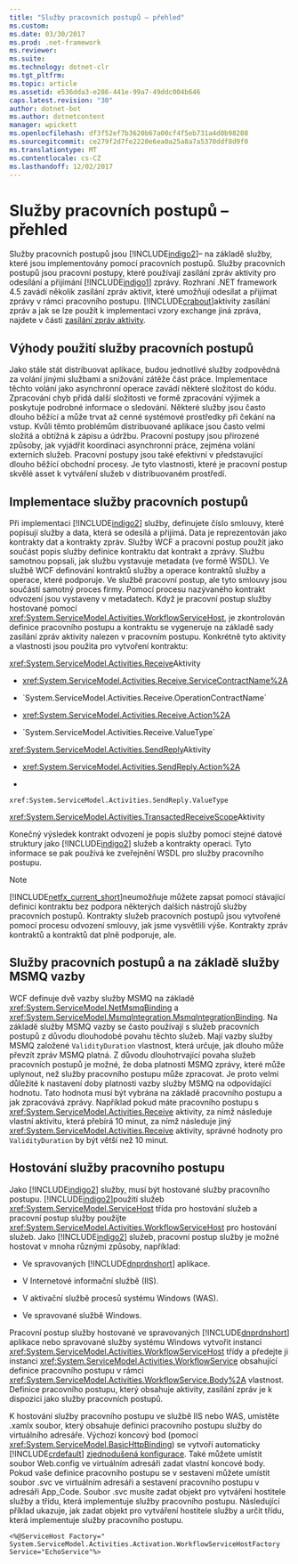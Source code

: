 ```yaml
---
title: "Služby pracovních postupů – přehled"
ms.custom: 
ms.date: 03/30/2017
ms.prod: .net-framework
ms.reviewer: 
ms.suite: 
ms.technology: dotnet-clr
ms.tgt_pltfrm: 
ms.topic: article
ms.assetid: e536dda3-e286-441e-99a7-49ddc004b646
caps.latest.revision: "30"
author: dotnet-bot
ms.author: dotnetcontent
manager: wpickett
ms.openlocfilehash: df3f52ef7b3620b67a00cf4f5eb731a4d0b98208
ms.sourcegitcommit: ce279f2d7fe2220e6ea0a25a8a7a5370ddf8d9f0
ms.translationtype: MT
ms.contentlocale: cs-CZ
ms.lasthandoff: 12/02/2017
---
```

# <a name="workflow-services-overview"></a>Služby pracovních postupů – přehled
Služby pracovních postupů jsou [!INCLUDE[indigo2](../../../../includes/indigo2-md.md)]– na základě služby, které jsou implementovány pomocí pracovních postupů. Služby pracovních postupů jsou pracovní postupy, které používají zasílání zpráv aktivity pro odesílání a přijímání [!INCLUDE[indigo1](../../../../includes/indigo1-md.md)] zprávy. Rozhraní .NET framework 4.5 zavádí několik zasílání zpráv aktivit, které umožňují odesílat a přijímat zprávy v rámci pracovního postupu. [!INCLUDE[crabout](../../../../includes/crabout-md.md)]aktivity zasílání zpráv a jak se lze použít k implementaci vzory exchange jiná zpráva, najdete v části [zasílání zpráv aktivity](../../../../docs/framework/wcf/feature-details/messaging-activities.md).  
  
## <a name="benefits-of-using-workflow-services"></a>Výhody použití služby pracovních postupů  
 Jako stále stát distribuovat aplikace, budou jednotlivé služby zodpovědná za volání jinými službami a snižování zátěže část práce. Implementace těchto volání jako asynchronní operace zavádí některé složitost do kódu. Zpracování chyb přidá další složitosti ve formě zpracování výjimek a poskytuje podrobné informace o sledování. Některé služby jsou často dlouho běžící a může trvat až cenné systémové prostředky při čekání na vstup. Kvůli těmto problémům distribuované aplikace jsou často velmi složitá a obtížná k zápisu a údržbu. Pracovní postupy jsou přirozené způsoby, jak vyjádřit koordinaci asynchronní práce, zejména volání externích služeb. Pracovní postupy jsou také efektivní v představující dlouho běžící obchodní procesy. Je tyto vlastnosti, které je pracovní postup skvělé asset k vytváření služeb v distribuovaném prostředí.  
  
## <a name="implementing-a-workflow-service"></a>Implementace služby pracovních postupů  
 Při implementaci [!INCLUDE[indigo2](../../../../includes/indigo2-md.md)] služby, definujete číslo smlouvy, které popisují služby a data, která se odesílá a přijímá. Data je reprezentován jako kontrakty dat a kontrakty zpráv. Služby WCF a pracovní postup použít jako součást popis služby definice kontraktu dat kontrakt a zprávy. Službu samotnou popsali, jak službu vystavuje metadata (ve formě WSDL). Ve službě WCF definování kontraktů služby a operace kontraktů služby a operace, které podporuje. Ve službě pracovní postup, ale tyto smlouvy jsou součástí samotný proces firmy. Pomocí procesu nazývaného kontrakt odvození jsou vystaveny v metadatech. Když je pracovní postup služby hostované pomocí <xref:System.ServiceModel.Activities.WorkflowServiceHost>, je zkontrolován definice pracovního postupu a kontraktu se vygeneruje na základě sady zasílání zpráv aktivity nalezen v pracovním postupu. Konkrétně tyto aktivity a vlastnosti jsou použita pro vytvoření kontraktu:  
  
 <xref:System.ServiceModel.Activities.Receive>Aktivity  
  
-   <xref:System.ServiceModel.Activities.Receive.ServiceContractName%2A>  
  
-   <!--zz <xref:System.ServiceModel.Activities.Receive.OperationContractName%2A>  --> `System.ServiceModel.Activities.Receive.OperationContractName`
  
-   <xref:System.ServiceModel.Activities.Receive.Action%2A>  
  
-   <!--zz <xref:System.ServiceModel.Activities.Receive.ValueType%2A>  --> `System.ServiceModel.Activities.Receive.ValueType`
  
 <xref:System.ServiceModel.Activities.SendReply>Aktivity  
  
-   <xref:System.ServiceModel.Activities.SendReply.Action%2A>  
  
-   <!--zz <xref:System.ServiceModel.Activities.SendReply.ValueType%2A> -->
`xref:System.ServiceModel.Activities.SendReply.ValueType`
  
 <xref:System.ServiceModel.Activities.TransactedReceiveScope>Aktivity  
  
 Konečný výsledek kontrakt odvození je popis služby pomocí stejné datové struktury jako [!INCLUDE[indigo2](../../../../includes/indigo2-md.md)] služeb a kontrakty operaci. Tyto informace se pak používá ke zveřejnění WSDL pro služby pracovního postupu.  
  
> [!NOTE]
>  [!INCLUDE[netfx_current_short](../../../../includes/netfx-current-short-md.md)]neumožňuje můžete zapsat pomocí stávající definici kontraktu bez podpora některých dalších nástrojů služby pracovních postupů. Kontrakty služeb pracovních postupů jsou vytvořené pomocí procesu odvození smlouvy, jak jsme vysvětlili výše. Kontrakty zpráv kontraktů a kontraktů dat plně podporuje, ale.  
  
## <a name="workflow-services-and-msmq-based-bindings"></a>Služby pracovních postupů a na základě služby MSMQ vazby  
 WCF definuje dvě vazby služby MSMQ na základě <xref:System.ServiceModel.NetMsmqBinding> a <xref:System.ServiceModel.MsmqIntegration.MsmqIntegrationBinding>.  Na základě služby MSMQ vazby se často používají s služeb pracovních postupů z důvodu dlouhodobé povahu těchto služeb. Mají vazby služby MSMQ založené `ValidityDuration` vlastnost, která určuje, jak dlouho může převzít zpráv MSMQ platná. Z důvodu dlouhotrvající povaha služeb pracovních postupů je možné, že doba platnosti MSMQ zprávy, které může uplynout, než služby pracovního postupu může zpracovat. Je proto velmi důležité k nastavení doby platnosti vazby služby MSMQ na odpovídající hodnotu. Tato hodnota musí být vybrána na základě pracovního postupu a jak zpracovává zprávy. Například pokud máte pracovního postupu s <xref:System.ServiceModel.Activities.Receive> aktivity, za nímž následuje vlastní aktivitu, která přebírá 10 minut, za nímž následuje jiný <xref:System.ServiceModel.Activities.Receive> aktivity, správné hodnoty pro `ValidityDuration` by být větší než 10 minut.  
  
## <a name="hosting-a-workflow-service"></a>Hostování služby pracovního postupu  
 Jako [!INCLUDE[indigo2](../../../../includes/indigo2-md.md)] služby, musí být hostované služby pracovního postupu. [!INCLUDE[indigo2](../../../../includes/indigo2-md.md)]použití služeb <xref:System.ServiceModel.ServiceHost> třída pro hostování služeb a pracovní postup služby použijte <xref:System.ServiceModel.Activities.WorkflowServiceHost> pro hostování služeb. Jako [!INCLUDE[indigo2](../../../../includes/indigo2-md.md)] služeb, pracovní postup služby je možné hostovat v mnoha různými způsoby, například:  
  
-   Ve spravovaných [!INCLUDE[dnprdnshort](../../../../includes/dnprdnshort-md.md)] aplikace.  
  
-   V Internetové informační službě (IIS).  
  
-   V aktivační službě procesů systému Windows (WAS).  
  
-   Ve spravované službě Windows.  
  
 Pracovní postup služby hostované ve spravovaných [!INCLUDE[dnprdnshort](../../../../includes/dnprdnshort-md.md)] aplikace nebo spravované služby systému Windows vytvořit instanci <xref:System.ServiceModel.Activities.WorkflowServiceHost> třídy a předejte ji instanci <xref:System.ServiceModel.Activities.WorkflowService> obsahující definice pracovního postupu v rámci <xref:System.ServiceModel.Activities.WorkflowService.Body%2A> vlastnost. Definice pracovního postupu, který obsahuje aktivity, zasílání zpráv je k dispozici jako služby pracovních postupů.  
  
 K hostování služby pracovního postupu ve službě IIS nebo WAS, umístěte .xamlx soubor, který obsahuje definici pracovního postupu služby do virtuálního adresáře. Výchozí koncový bod (pomocí <xref:System.ServiceModel.BasicHttpBinding>) se vytvoří automaticky [!INCLUDE[crdefault](../../../../includes/crdefault-md.md)] [zjednodušená konfigurace](../../../../docs/framework/wcf/simplified-configuration.md). Také můžete umístit soubor Web.config ve virtuálním adresáři zadat vlastní koncové body. Pokud vaše definice pracovního postupu se v sestavení můžete umístit soubor .svc ve virtuálním adresáři a sestavení pracovního postupu v adresáři App_Code. Soubor .svc musíte zadat objekt pro vytváření hostitele služby a třídu, která implementuje služby pracovního postupu. Následující příklad ukazuje, jak zadat objekt pro vytváření hostitele služby a určit třídu, která implementuje služby pracovního postupu.  
  
```  
<%@ServiceHost Factory=" System.ServiceModel.Activities.Activation.WorkflowServiceHostFactory  
Service="EchoService"%>  
```
